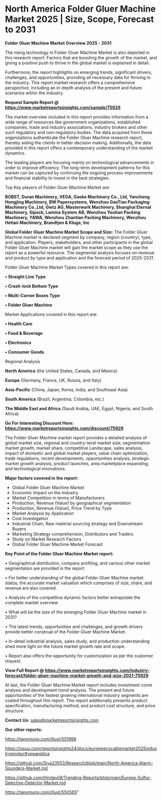 # North America Folder Gluer Machine Market 2025 | Size, Scope, Forecast to 2031

<Strong> Folder Gluer Machine Market Overview 2025 - 2031</strong>

The rising technology in Folder Gluer Machine Market is also depicted in this research report. Factors that are boosting the growth of the market, and giving a positive push to thrive in the global market is explained in detail.

Furthermore, the report highlights on emerging trends, significant drivers, challenges, and opportunities, providing all necessary data for thriving in the industry. This report market research offers a comprehensive perspective, including an in-depth analysis of the present and future scenarios within the industry.

<strong>Request Sample Report @ <a href=https://www.marketreportsinsights.com/sample/75929>https://www.marketreportsinsights.com/sample/75929</a></strong>

The market overview included in this report provides information from a wide range of resources like government organizations, established companies, trade and industry associations, industry brokers and other such regulatory and non-regulatory bodies. The data acquired from these organizations authenticate the Folder Gluer Machine research report, thereby aiding the clients in better decision making. Additionally, the data provided in this report offers a contemporary understanding of the market dynamics.

The leading players are focusing mainly on technological advancements in order to improve efficiency. The long-term development patterns for this market can be captured by continuing the ongoing process improvements and financial stability to invest in the best strategies.

Top Key players of Folder Gluer Machine Market are:

<strong>BOBST, Duran Machinery, VEGA, Gaoke Machinery Co., Ltd, Yancheng Hongjing Machinery, BW Papersystems, Wenzhou GaoTian Packaging Machinery Co.,Ltd, Gietz AG, Masterwork Machinery, Shanghai Eternal Machinery, Sipack, Lamina System AB, Wenzhou Youtian Packing Machinery, YAWA, Wenzhou Zhantian Packing Machinery, Wenzhou Hetian Machinery, Brandtjen & Kluge, Inc</strong>

<strong><b>Global Folder Gluer Machine Market Scope and Size:</b></strong>
The Folder Gluer Machine market is declared segment by company, region (country), type, and application. Players, stakeholders, and other participants in the global Folder Gluer Machine market will gain the market scope as they use the report as a powerful resource. The segmental analysis focuses on revenue and product by type and application and the forecast period of 2025-2031.

Folder Gluer Machine Market Types covered in this report are:

<strong>• Straight Line Type

• Crash-lock Bottom Type

• Multi-Corner Boxes Type

• Folder Gluer Machine</strong>

Market Applications covered in this report are:

<strong>• Health Care

• Food & Beverage

• Electronics

• Consumer Goods</strong> 

Regional Analysis

<strong>North America</strong> (the United States, Canada, and Mexico)

<strong>Europe</strong> (Germany, France, UK, Russia, and Italy)

<strong>Asia-Pacific</strong> (China, Japan, Korea, India, and Southeast Asia)

<strong>South America</strong> (Brazil, Argentina, Colombia, etc.)

<strong>The Middle East and Africa</strong> (Saudi Arabia, UAE, Egypt, Nigeria, and South Africa)

<strong>Go For Interesting Discount Here: <a href=https://www.marketreportsinsights.com/discount/75929>https://www.marketreportsinsights.com/discount/75929</a></strong>

The Folder Gluer Machine market report provides a detailed analysis of global market size, regional and country-level market size, segmentation market growth, market share, competitive Landscape, sales analysis, impact of domestic and global market players, value chain optimization, trade regulations, recent developments, opportunities analysis, strategic market growth analysis, product launches, area marketplace expanding, and technological innovations.

<strong><b>Major factors covered in the report:</b></strong>
<ul>
  <li>Global Folder Gluer Machine Market </li>
  <li>Economic Impact on the Industry</li>
  <li>Market Competition in terms of Manufacturers</li>
  <li>Production, Revenue (Value) by geographical segmentation</li>
  <li>Production, Revenue (Value), Price Trend by Type</li>
  <li>Market Analysis by Application</li>
  <li>Cost Investigation</li>
  <li>Industrial Chain, Raw material sourcing strategy and Downstream Buyers</li>
  <li>Marketing Strategy comprehension, Distributors and Traders</li>
  <li>Study on Market Research Factors</li>
  <li>Global Folder Gluer Machine Market Forecast</li>
</ul>

<strong><b>Key Point of the Folder Gluer Machine Market report:</b></strong>

• Geographical distribution, company profiling, and various other market segmentation are provided in the report.

• For better understanding of the global Folder Gluer Machine market status, the accurate market valuation which comprises of size, share, and revenue are also covered.

• Analysis of the competitive dynamic factors better extrapolate the complete market overview

• What will be the size of the emerging Folder Gluer Machine market in 2031?

• The latest trends, opportunities and challenges, and growth drivers provide better construal of the Folder Gluer Machine Market.

• In-detail industrial analysis, sales study, and production understanding shed more light on the future market growth rate and scope.

• Report also offers the opportunity for customization as per the customer request.

<strong><b>View Full Report @ <a href=https://www.marketreportsinsights.com/industry-forecast/folder-gluer-machine-market-growth-and-size-2021-75929>https://www.marketreportsinsights.com/industry-forecast/folder-gluer-machine-market-growth-and-size-2021-75929</a></b></strong>


At last, the Folder Gluer Machine Market report includes investment come analysis and development trend analysis. The present and future opportunities of the fastest growing international industry segments are coated throughout this report. This report additionally presents product specification, manufacturing method, and product cost structure, and price structure.

<strong>Contact Us:</strong>
sales@marketreportsinsights.com

<strong>Our other reports:</strong>

<a href=https://tanomuno.com/illust/551998>https://tanomuno.com/illust/551998</a>

<a href=https://issuu.com/reportsinsights24/docs/europeecocablemarket2025industryproducttypeapplica>https://issuu.com/reportsinsights24/docs/europeecocablemarket2025industryproducttypeapplica</a>

<a href=https://github.com/Siya23553/Research/blob/main/North-America-Alarm-Sounders-Market.md>https://github.com/Siya23553/Research/blob/main/North-America-Alarm-Sounders-Market.md</a>

<a href=https://github.com/Hindavii9/Trending-Reports/blob/main/Europe-Sulfur-Selective-Detector-Market.md>https://github.com/Hindavii9/Trending-Reports/blob/main/Europe-Sulfur-Selective-Detector-Market.md</a>

<a href=https://tanomuno.com/illust/550565>https://tanomuno.com/illust/550565</a>"
